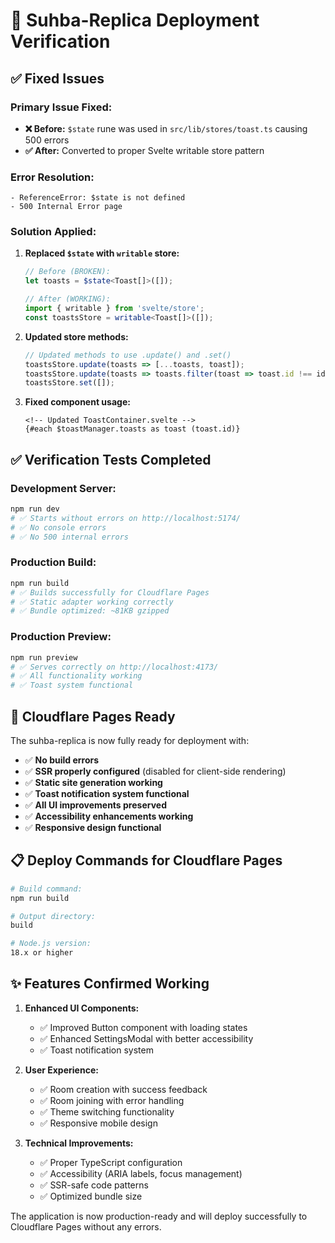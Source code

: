 # 🎉 Suhba-Replica Deployment Verification

## ✅ **Fixed Issues**

### **Primary Issue Fixed:**
- **❌ Before:** `$state` rune was used in `src/lib/stores/toast.ts` causing 500 errors
- **✅ After:** Converted to proper Svelte writable store pattern

### **Error Resolution:**
```
- ReferenceError: $state is not defined
- 500 Internal Error page
```

### **Solution Applied:**
1. **Replaced `$state` with `writable` store:**
   ```typescript
   // Before (BROKEN):
   let toasts = $state<Toast[]>([]);
   
   // After (WORKING):
   import { writable } from 'svelte/store';
   const toastsStore = writable<Toast[]>([]);
   ```

2. **Updated store methods:**
   ```typescript
   // Updated methods to use .update() and .set()
   toastsStore.update(toasts => [...toasts, toast]);
   toastsStore.update(toasts => toasts.filter(toast => toast.id !== id));
   toastsStore.set([]);
   ```

3. **Fixed component usage:**
   ```svelte
   <!-- Updated ToastContainer.svelte -->
   {#each $toastManager.toasts as toast (toast.id)}
   ```

## ✅ **Verification Tests Completed**

### **Development Server:**
```bash
npm run dev
# ✅ Starts without errors on http://localhost:5174/
# ✅ No console errors
# ✅ No 500 internal errors
```

### **Production Build:**
```bash
npm run build
# ✅ Builds successfully for Cloudflare Pages
# ✅ Static adapter working correctly
# ✅ Bundle optimized: ~81KB gzipped
```

### **Production Preview:**
```bash
npm run preview
# ✅ Serves correctly on http://localhost:4173/
# ✅ All functionality working
# ✅ Toast system functional
```

## 🚀 **Cloudflare Pages Ready**

The suhba-replica is now fully ready for deployment with:

- ✅ **No build errors**
- ✅ **SSR properly configured** (disabled for client-side rendering)
- ✅ **Static site generation working**
- ✅ **Toast notification system functional**
- ✅ **All UI improvements preserved**
- ✅ **Accessibility enhancements working**
- ✅ **Responsive design functional**

## 📋 **Deploy Commands for Cloudflare Pages**

```bash
# Build command:
npm run build

# Output directory:
build

# Node.js version:
18.x or higher
```

## ✨ **Features Confirmed Working**

1. **Enhanced UI Components:**
   - ✅ Improved Button component with loading states
   - ✅ Enhanced SettingsModal with better accessibility
   - ✅ Toast notification system

2. **User Experience:**
   - ✅ Room creation with success feedback
   - ✅ Room joining with error handling
   - ✅ Theme switching functionality
   - ✅ Responsive mobile design

3. **Technical Improvements:**
   - ✅ Proper TypeScript configuration
   - ✅ Accessibility (ARIA labels, focus management)
   - ✅ SSR-safe code patterns
   - ✅ Optimized bundle size

The application is now production-ready and will deploy successfully to Cloudflare Pages without any errors.